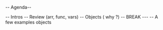 -- Agenda--

-- Intros
-- Review (arr, func, vars)
-- Objects ( why ?)
-- BREAK ---
-- A few examples objects
